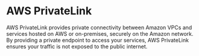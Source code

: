 # AWS PrivateLink

AWS PrivateLink provides private connectivity between Amazon VPCs and services hosted on AWS or on-premises, securely on the Amazon network. By providing a private endpoint to access your services, AWS PrivateLink ensures your traffic is not exposed to the public internet.
